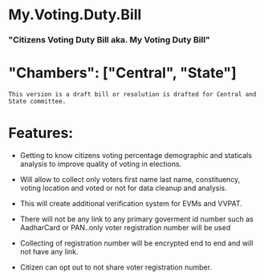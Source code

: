# My.Voting.Duty.Bill

### "Citizens Voting Duty Bill aka. My Voting Duty Bill"
 
#  "Chambers": ["Central", "State"]

``` This version is a draft bill or resolution is drafted for Central and State committee. ```

#  Features:
  * Getting to know citizens voting percentage demographic and staticals analysis to improve quality of voting in elections.
  
  * Will allow to collect only voters first name last name, constituency, voting location and voted or not for data cleanup and analysis.
  
  * This will create additional verification system for EVMs and VVPAT.
  
  * There will not be any link to any primary goverment id number such as AadharCard or PAN..only voter registration number will be used
  
  * Collecting of registration number will be encrypted end to end and will not have any link.
  
  * Citizen can opt out to not share voter registration number.
    


